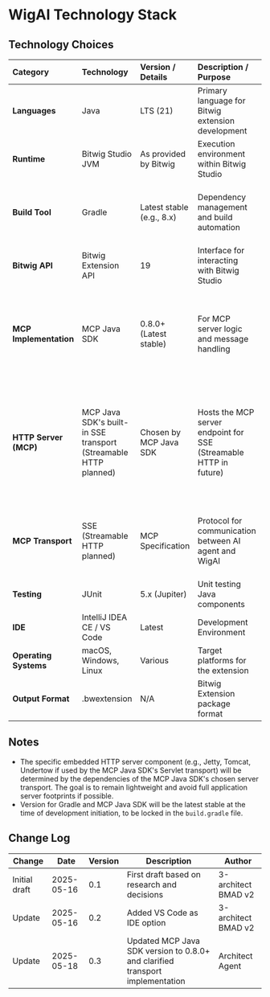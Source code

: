 # WigAI Technology Stack

## Technology Choices

| Category             | Technology              | Version / Details        | Description / Purpose                                  | Justification (Optional)                                                                 |
| :------------------- | :---------------------- | :----------------------- | :----------------------------------------------------- | :--------------------------------------------------------------------------------------- |
| **Languages** | Java                    | LTS (21)                 | Primary language for Bitwig extension development        | Mandatory by Bitwig API; LTS for stability and long-term support.                        |
| **Runtime** | Bitwig Studio JVM       | As provided by Bitwig    | Execution environment within Bitwig Studio             | Requirement for Bitwig extensions.                                                       |
| **Build Tool** | Gradle                  | Latest stable (e.g., 8.x) | Dependency management and build automation             | Common for Java projects; used by reference projects like "DrivenByMoss".                |
| **Bitwig API** | Bitwig Extension API    | 19                       | Interface for interacting with Bitwig Studio           | Specified in PRD; core requirement for functionality.                                    |
| **MCP Implementation** | MCP Java SDK            | 0.8.0+ (Latest stable)  | For MCP server logic and message handling              | Official SDK for MCP; provides spec-compliant components including JSON-RPC 2.0 processing, tool registry, and server transport. |
| **HTTP Server (MCP)**| MCP Java SDK's built-in SSE transport (Streamable HTTP planned) | Chosen by MCP Java SDK | Hosts the MCP server endpoint for SSE (Streamable HTTP in future) | The MCP Java SDK currently provides only Server-Sent Events (SSE) support for streaming responses. Streamable HTTP will be used once supported. |
| **MCP Transport** | SSE (Streamable HTTP planned)   | MCP Specification        | Protocol for communication between AI agent and WigAI    | MCP Java SDK currently supports only SSE; Streamable HTTP will be adopted when available. |
| **Testing** | JUnit                   | 5.x (Jupiter)            | Unit testing Java components                           | Standard Java testing framework.                                                         |
| **IDE** | IntelliJ IDEA CE / VS Code | Latest                   | Development Environment                                | Standard Java IDEs with good Gradle support.                                             |
| **Operating Systems**| macOS, Windows, Linux   | Various                  | Target platforms for the extension                     | As per Bitwig Studio compatibility.                                                      |
| **Output Format** | .bwextension            | N/A                      | Bitwig Extension package format                        | Standard deployment format for Bitwig.                                                   |

## Notes

- The specific embedded HTTP server component (e.g., Jetty, Tomcat, Undertow if used by the MCP Java SDK's Servlet transport) will be determined by the dependencies of the MCP Java SDK's chosen server transport. The goal is to remain lightweight and avoid full application server footprints if possible.
- Version for Gradle and MCP Java SDK will be the latest stable at the time of development initiation, to be locked in the `build.gradle` file.

## Change Log

| Change        | Date       | Version | Description                  | Author         |
| ------------- | ---------- | ------- | ---------------------------- | -------------- |
| Initial draft | 2025-05-16 | 0.1     | First draft based on research and decisions | 3-architect BMAD v2 |
| Update        | 2025-05-16 | 0.2     | Added VS Code as IDE option  | 3-architect BMAD v2 |
| Update        | 2025-05-18 | 0.3     | Updated MCP Java SDK version to 0.8.0+ and clarified transport implementation | Architect Agent |